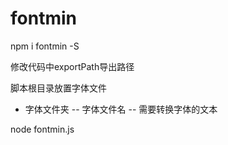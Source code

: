 # fontmin

npm i fontmin -S

修改代码中exportPath导出路径

脚本根目录放置字体文件
- 字体文件夹
    -- 字体文件名
    -- 需要转换字体的文本

node fontmin.js